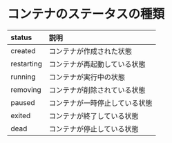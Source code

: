 # コンテナのステータスの種類
|status| 説明 |
|:--|:--|
|created| コンテナが作成された状態 |
|restarting| コンテナが再起動している状態 |
|running| コンテナが実行中の状態 |
|removing| コンテナが削除されている状態 |
|paused| コンテナが一時停止している状態 |
|exited| コンテナが終了している状態 |
|dead| コンテナが停止している状態 |
